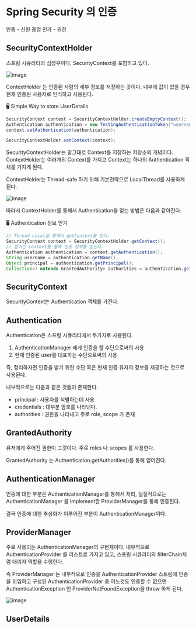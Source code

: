 # Spring Security 의 인증

인증 - 신원 증명
인가 - 권한 

## SecurityContextHolder
스프링 시큐리티의 심장부이다. SecurityContext를 포함하고 있다.

![image](https://user-images.githubusercontent.com/69373314/192182691-bf0a4d30-53b5-4e71-b8e4-5edab490c6a7.png)

ContextHolder 는 인증된 사람의 세부 정보를 저장하는 곳이다.
내부에 값이 있을 경우 현재 인증된 사용자로 인식하고 사용된다.

🖥 Simple Way to store UserDetails
```java
SecurityContext context = SecurityContextHolder.createEmptyContext(); 
Authentication authentication = new TestingAuthenticationToken("username", "password", "ROLE_USER"); 
context.setAuthentication(authentication);

SecurityContextHolder.setContext(context);
```

SecurityContextHolder는 말그대로 Context를 저장하는 저장소의 개념이다.
ContextHolder는 여러개의 Context를 가지고 Context는 하나의 Authentication 객체를
가지게 된다.

ContextHolder는 Thread-safe 하기 위해 기본전략으로 LocalThread를 사용하게 된다.

![image](https://user-images.githubusercontent.com/69373314/192196059-eaa5075b-0569-434f-8057-8080a737483b.png)

따라서 ContextHolder를 통해서 Authentication을 얻는 방법은 다음과 같아진다.

🖥 Authentication 정보 얻기
```java
// Thread Local을 통해서 getContext를 한다.
SecurityContext context = SecurityContextHolder.getContext();
// 얻어진 context를 통해 인증 정보를 얻는다.
Authentication authentication = context.getAuthentication();
String username = authentication.getName();
Object principal = authentication.getPrincipal();
Collection<? extends GrantedAuthority> authorities = authentication.getAuthorities();
```

## SecurityContext
SecurityContext는 Authentication 객체를 가진다.


## Authentication
Authentication은 스프링 시큐리티에서 두가지로 사용된다.

1. AuthenticationManager 에게 인증을 할 수단으로써의 사용
2. 현재 인증된 user를 대표하는 수단으로써의 사용

즉, 정리하자면 인증을 받기 위한 수단 혹은 현재 인증 유저의 정보를 제공하는 것으로 사용된다.

내부적으로는 다음과 같은 것들이 존재한다.

* principal : 사용자를 식별하는데 사용
* credentials : 대부분 암호를 나타낸다.
* authorities : 권한을 나타내고 주로 role, scope 가 존재

## GrantedAuthority
유저에게 주어진 권한이 그것이다. 주로 roles 나 scopes 를 사용한다.

GrantedAuthority 는 Authentication.getAuthorities()를 통해 얻어진다.

## AuthenticationManager
인증에 대한 부분은 AuthenticationManager를 통해서 처리, 실질적으로는 AuthenticationManager
를 implement한 ProviderManager를 통해 인증된다.

결국 인증에 대한 추상화가 이루어진 부분이 AuthenticationManager이다.

## ProviderManager
주로 사용되는 AuthenticationManager의 구현체이다. 내부적으로 AuthenticationProvider
를 리스트로 가지고 있고, 스프링 시큐리티의 filterChain처럼 대리자 역할을 수행한다.

즉 ProviderManager 는 내부적으로 인증을 AuthenticationProvider 스트림에 
인증을 위임하고 구성된 AuthenticationProvider 중 어느것도 인증할 수 없으면
AuthenticationException 인 ProviderNotFoundException을 throw 하게 된다.

![image](https://user-images.githubusercontent.com/69373314/192215662-f1e61d72-bc34-4f8a-829b-c9f6b4cca6f7.png)

## UserDetails

